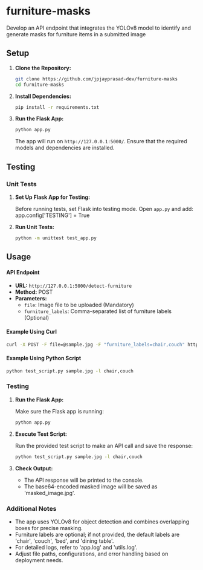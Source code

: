 # furniture-masks
Develop an API endpoint that integrates the YOLOv8 model to identify and generate masks for furniture items in a submitted image

## Setup

1. **Clone the Repository:**

   ```bash
   git clone https://github.com/jpjayprasad-dev/furniture-masks
   cd furniture-masks
   ```

2. **Install Dependencies:**

   ```bash
   pip install -r requirements.txt
   ```

3. **Run the Flask App:**

   ```bash
   python app.py
   ```

   The app will run on `http://127.0.0.1:5000/`. Ensure that the required models and dependencies are installed.

## Testing

### Unit Tests

1. **Set Up Flask App for Testing:**

   Before running tests, set Flask into testing mode. Open `app.py` and add:
   app.config['TESTING'] = True

2. **Run Unit Tests:**
   
    ```bash
    python -m unittest test_app.py
    ```

## Usage

#### API Endpoint

- **URL:** `http://127.0.0.1:5000/detect-furniture`
- **Method:** POST
- **Parameters:**
  - `file`: Image file to be uploaded (Mandatory)
  - `furniture_labels`: Comma-separated list of furniture labels (Optional)

#### Example Using Curl

```bash
curl -X POST -F file=@sample.jpg -F "furniture_labels=chair,couch" http://127.0.0.1:5000/detect-furniture -o response.json
```

#### Example Using Python Script

```bash
python test_script.py sample.jpg -l chair,couch
```

### Testing

1. **Run the Flask App:**

   Make sure the Flask app is running:

   ```bash
   python app.py
   ```

2. **Execute Test Script:**

   Run the provided test script to make an API call and save the response:

   ```bash
   python test_script.py sample.jpg -l chair,couch
   ```

3. **Check Output:**

   - The API response will be printed to the console.
   - The base64-encoded masked image will be saved as 'masked_image.jpg'.

### Additional Notes

- The app uses YOLOv8 for object detection and combines overlapping boxes for precise masking.
- Furniture labels are optional; if not provided, the default labels are 'chair', 'couch', 'bed', and 'dining table'.
- For detailed logs, refer to 'app.log' and 'utils.log'.
- Adjust file paths, configurations, and error handling based on deployment needs.